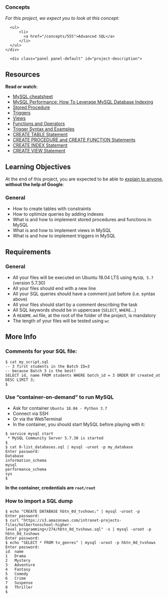<h3 class="panel-title">Concepts</h3>
    </div>
    <div class="panel-body">
      <p>
        <em>For this project, we expect you to look at this concept:</em>
      </p>

      <ul>
          <li>
            <a href="/concepts/555">Advanced SQL</a>
          </li>
      </ul>
    </div>
  </div>


      <div class="panel panel-default" id="project-description">
  <div class="panel-body">
    <h2>Resources</h2>

<p><strong>Read or watch</strong>:</p>

<ul>
<li><a href="/rltoken/8w9di_hk19DIMSBEV3EayQ" title="MySQL cheatsheet" target="_blank">MySQL cheatsheet</a></li>
<li><a href="/rltoken/2GJbZ48zRPA70o2YhTdH7g" title="MySQL Performance: How To Leverage MySQL Database Indexing" target="_blank">MySQL Performance: How To Leverage MySQL Database Indexing</a></li>
<li><a href="/rltoken/K180X2OCzb6gzPngjn-EIg" title="Stored Procedure" target="_blank">Stored Procedure</a></li>
<li><a href="/rltoken/cJ1qA4o-rRm4rWIsqYKSZg" title="Triggers" target="_blank">Triggers</a></li>
<li><a href="/rltoken/vHg1z3UAOcWMvOt8xZHeiA" title="Views" target="_blank">Views</a></li>
<li><a href="/rltoken/g-c1m6iljScpi4LeqxBRqQ" title="Functions and Operators" target="_blank">Functions and Operators</a></li>
<li><a href="/rltoken/gLVwKjQfRL0Jr_nWqAS7VQ" title="Trigger Syntax and Examples" target="_blank">Trigger Syntax and Examples</a></li>
<li><a href="/rltoken/X789nJ22H6HVh1uCQPl0lg" title="CREATE TABLE Statement" target="_blank">CREATE TABLE Statement</a></li>
<li><a href="/rltoken/mfrWMt1KL3NHXblJykMgZg" title="CREATE PROCEDURE and CREATE FUNCTION Statements" target="_blank">CREATE PROCEDURE and CREATE FUNCTION Statements</a></li>
<li><a href="/rltoken/oCu8Rg9WfKyF4BhTt8dZGQ" title="CREATE INDEX Statement" target="_blank">CREATE INDEX Statement</a></li>
<li><a href="/rltoken/FEZNlZFKZmD1ISnLINkCwQ" title="CREATE VIEW Statement" target="_blank">CREATE VIEW Statement</a></li>
</ul>

<h2>Learning Objectives</h2>

<p>At the end of this project, you are expected to be able to <a href="/rltoken/NEA0Fr7muHfukl5lziVAhg" title="explain to anyone" target="_blank">explain to anyone</a>, <strong>without the help of Google</strong>:</p>

<h3>General</h3>

<ul>
<li>How to create tables with constraints</li>
<li>How to optimize queries by adding indexes</li>
<li>What is and how to implement stored procedures and functions in MySQL</li>
<li>What is and how to implement views in MySQL</li>
<li>What is and how to implement triggers in MySQL</li>
</ul>

<h2>Requirements</h2>

<h3>General</h3>

<ul>
<li>All your files will be executed on Ubuntu 18.04 LTS using <code>MySQL 5.7</code> (version 5.7.30)</li>
<li>All your files should end with a new line</li>
<li>All your SQL queries should have a comment just before (i.e. syntax above)</li>
<li>All your files should start by a comment describing the task</li>
<li>All SQL keywords should be in uppercase (<code>SELECT</code>, <code>WHERE</code>…)</li>
<li>A <code>README.md</code> file, at the root of the folder of the project, is mandatory</li>
<li>The length of your files will be tested using <code>wc</code></li>
</ul>

<h2>More Info</h2>

<h3>Comments for your SQL file:</h3>

<pre><code>$ cat my_script.sql
-- 3 first students in the Batch ID=3
-- because Batch 3 is the best!
SELECT id, name FROM students WHERE batch_id = 3 ORDER BY created_at DESC LIMIT 3;
$
</code></pre>

<h3>Use “container-on-demand” to run MySQL</h3>

<ul>
<li>Ask for container <code>Ubuntu 18.04 - Python 3.7</code></li>
<li>Connect via SSH</li>
<li>Or via the WebTerminal</li>
<li>In the container, you should start MySQL before playing with it:</li>
</ul>

<pre><code>$ service mysql start
 * MySQL Community Server 5.7.30 is started
$
$ cat 0-list_databases.sql | mysql -uroot -p my_database
Enter password: 
Database
information_schema
mysql
performance_schema
sys
$
</code></pre>

<p><strong>In the container, credentials are <code>root/root</code></strong></p>

<h3>How to import a SQL dump</h3>

<pre><code>$ echo "CREATE DATABASE hbtn_0d_tvshows;" | mysql -uroot -p
Enter password: 
$ curl "https://s3.amazonaws.com/intranet-projects-files/holbertonschool-higher-level_programming+/274/hbtn_0d_tvshows.sql" -s | mysql -uroot -p hbtn_0d_tvshows
Enter password: 
$ echo "SELECT * FROM tv_genres" | mysql -uroot -p hbtn_0d_tvshows
Enter password: 
id  name
1   Drama
2   Mystery
3   Adventure
4   Fantasy
5   Comedy
6   Crime
7   Suspense
8   Thriller
$
</code>
